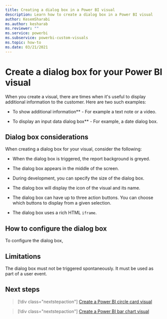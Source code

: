 ```yaml
---
title: Creating a dialog box in a Power BI visual
description: Learn how to create a dialog box in a Power BI visual
author: KesemSharabi
ms.author: kesharab
ms.reviewer: ""
ms.service: powerbi
ms.subservice: powerbi-custom-visuals
ms.topic: how-to
ms.date: 03/21/2021
---
```


# Create a dialog box for your Power BI visual

When you create a visual, there are times when it's useful to display additional information to the customer. Here are two such examples:

* To show additional information** - For example a text note or a video.

* To display an input data dialog box** - For example, a date dialog box.

## Dialog box considerations

When creating a dialog box for your visual, consider the following:

* When the dialog box is triggered, the report background is greyed.

* The dialog box appears in the middle of the screen.

* During development, you can specify the size of the dialog box.

* The dialog box will display the icon of the visual and its name.

* The dialog box can have up to three action buttons. You can choose which buttons to display from a given selection.

* The dialog box uses a rich HTML `iframe`.

## How to configure the dialog box

To configure the dialog box,

## Limitations

The dialog box must not be triggered spontaneously. It must be used as part of a user event.

## Next steps

> [!div class="nextstepaction"]
> [Create a Power BI circle card visual](develop-circle-card.md)

> [!div class="nextstepaction"]
> [Create a Power BI bar chart visual](create-bar-chart.md)
